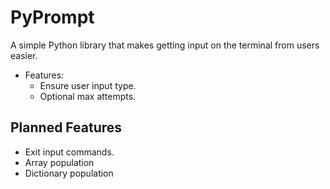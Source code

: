 # PyPrompt
A simple Python library that makes getting input on the terminal from users easier.
- Features:
    - Ensure user input type.
    - Optional max attempts.
## Planned Features
- Exit input commands.
- Array population
- Dictionary population